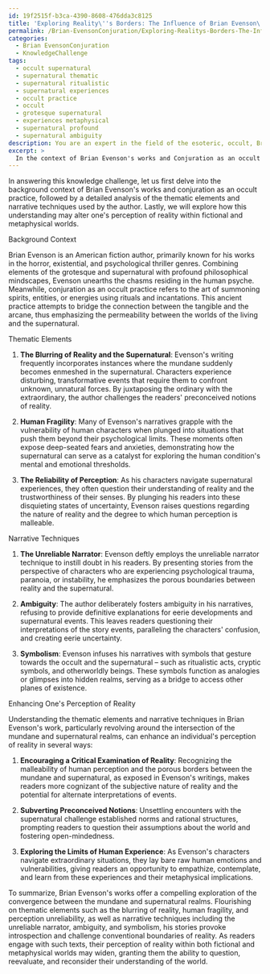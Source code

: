 ```yaml
---
id: 19f2515f-b3ca-4390-8608-476dda3c8125
title: 'Exploring Reality\''s Borders: The Influence of Brian Evenson\''s Works'
permalink: /Brian-EvensonConjuration/Exploring-Realitys-Borders-The-Influence-of-Brian-Evensons-Works/
categories:
  - Brian EvensonConjuration
  - KnowledgeChallenge
tags:
  - occult supernatural
  - supernatural thematic
  - supernatural ritualistic
  - supernatural experiences
  - occult practice
  - occult
  - grotesque supernatural
  - experiences metaphysical
  - supernatural profound
  - supernatural ambiguity
description: You are an expert in the field of the esoteric, occult, Brian EvensonConjuration and Education. You are a writer of tests, challenges, books and deep knowledge on Brian EvensonConjuration for initiates and students to gain deep insights and understanding from. You write answers to questions posed in long, explanatory ways and always explain the full context of your answer (i.e., related concepts, formulas, examples, or history), as well as the step-by-step thinking process you take to answer the challenges. Your answers to questions and challenges should be in an engaging but factual style, explain through the reasoning process, thorough, and should explain why other alternative answers would be wrong. Summarize the key themes, ideas, and conclusions at the end.
excerpt: > 
  In the context of Brian Evenson's works and Conjuration as an occult practice, identify the thematic elements and narrative techniques which highlight the intersection of the mundane and supernatural realms, and demonstrate how this understanding can enhance one's perception of reality in both fictional and metaphysical worlds.
---
```

In answering this knowledge challenge, let us first delve into the background context of Brian Evenson's works and conjuration as an occult practice, followed by a detailed analysis of the thematic elements and narrative techniques used by the author. Lastly, we will explore how this understanding may alter one's perception of reality within fictional and metaphysical worlds.

Background Context

Brian Evenson is an American fiction author, primarily known for his works in the horror, existential, and psychological thriller genres. Combining elements of the grotesque and supernatural with profound philosophical mindscapes, Evenson unearths the chasms residing in the human psyche. Meanwhile, conjuration as an occult practice refers to the art of summoning spirits, entities, or energies using rituals and incantations. This ancient practice attempts to bridge the connection between the tangible and the arcane, thus emphasizing the permeability between the worlds of the living and the supernatural.

Thematic Elements

1. **The Blurring of Reality and the Supernatural**: Evenson's writing frequently incorporates instances where the mundane suddenly becomes enmeshed in the supernatural. Characters experience disturbing, transformative events that require them to confront unknown, unnatural forces. By juxtaposing the ordinary with the extraordinary, the author challenges the readers' preconceived notions of reality.

2. **Human Fragility**: Many of Evenson's narratives grapple with the vulnerability of human characters when plunged into situations that push them beyond their psychological limits. These moments often expose deep-seated fears and anxieties, demonstrating how the supernatural can serve as a catalyst for exploring the human condition's mental and emotional thresholds.

3. **The Reliability of Perception**: As his characters navigate supernatural experiences, they often question their understanding of reality and the trustworthiness of their senses. By plunging his readers into these disquieting states of uncertainty, Evenson raises questions regarding the nature of reality and the degree to which human perception is malleable.

Narrative Techniques

1. **The Unreliable Narrator**: Evenson deftly employs the unreliable narrator technique to instill doubt in his readers. By presenting stories from the perspective of characters who are experiencing psychological trauma, paranoia, or instability, he emphasizes the porous boundaries between reality and the supernatural.

2. **Ambiguity**: The author deliberately fosters ambiguity in his narratives, refusing to provide definitive explanations for eerie developments and supernatural events. This leaves readers questioning their interpretations of the story events, paralleling the characters' confusion, and creating eerie uncertainty.

3. **Symbolism**: Evenson infuses his narratives with symbols that gesture towards the occult and the supernatural – such as ritualistic acts, cryptic symbols, and otherworldly beings. These symbols function as analogies or glimpses into hidden realms, serving as a bridge to access other planes of existence.

Enhancing One's Perception of Reality

Understanding the thematic elements and narrative techniques in Brian Evenson's work, particularly revolving around the intersection of the mundane and supernatural realms, can enhance an individual's perception of reality in several ways:

1. **Encouraging a Critical Examination of Reality**: Recognizing the malleability of human perception and the porous borders between the mundane and supernatural, as exposed in Evenson's writings, makes readers more cognizant of the subjective nature of reality and the potential for alternate interpretations of events.

2. **Subverting Preconceived Notions**: Unsettling encounters with the supernatural challenge established norms and rational structures, prompting readers to question their assumptions about the world and fostering open-mindedness.

3. **Exploring the Limits of Human Experience**: As Evenson's characters navigate extraordinary situations, they lay bare raw human emotions and vulnerabilities, giving readers an opportunity to empathize, contemplate, and learn from these experiences and their metaphysical implications.

To summarize, Brian Evenson's works offer a compelling exploration of the convergence between the mundane and supernatural realms. Flourishing on thematic elements such as the blurring of reality, human fragility, and perception unreliability, as well as narrative techniques including the unreliable narrator, ambiguity, and symbolism, his stories provoke introspection and challenge conventional boundaries of reality. As readers engage with such texts, their perception of reality within both fictional and metaphysical worlds may widen, granting them the ability to question, reevaluate, and reconsider their understanding of the world.
